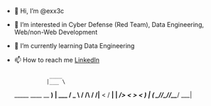- 👋 Hi, I’m @exx3c
- 👀 I’m interested in Cyber Defense (Red Team), Data Engineering, Web/non-Web Development
- 🌱 I’m currently learning Data Engineering
- 📫 How to reach me [LinkedIn](https://www.linkedin.com/in/gabriel-dultra/)

                 ____       
                |___ \      
  _____  ____  __ __) | ___ 
 / _ \ \/ /\ \/ /|__ < / __|
|  __/>  <  >  < ___) | (__ 
 \___/_/\_\/_/\_\____/ \___|
<!---
exx3c/exx3c is a ✨ special ✨ repository because its `README.md` (this file) appears on your GitHub profile.
You can click the Preview link to take a look at your changes.
--->
